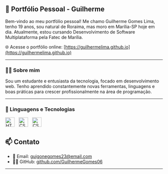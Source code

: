 ## 🥋 Portfólio Pessoal - Guilherme

Bem-vindo ao meu portfólio pessoal! Me chamo Guilherme Gomes Lima, tenho 19 anos, sou natural de Roraima, mas moro em Marília-SP hoje em dia. Atualmente, estou cursando Desenvolvimento de Software Multiplataforma pela Fatec de Marília. 

🌐 Acesse o portfólio online: [https://guilhermelima.github.io](https://guilhermelima.github.io)

---

### 🧑‍💻 Sobre mim

Sou um estudante e entusiasta da tecnologia, focado em desenvolvimento web. Tenho aprendido constantemente novas ferramentas, linguagens e boas práticas para crescer profissionalmente na área de programação.

---

### 🤖 Linguagens e Tecnologias 
<img
align="left"
alt="HTML"
title="HTML"
width="30px"
style="padding-right: 10px;"
 src="https://cdn.jsdelivr.net/gh/devicons/devicon@latest/icons/html5/html5-original.svg" />
         
  
<img
align="left"
alt="CSS"
title="CSS"
width="30px"
style="padding-right: 10px;"
 src="https://cdn.jsdelivr.net/gh/devicons/devicon@latest/icons/css3/css3-original.svg" />
        
<img
align="left"
alt="CSS"
title="CSS"
width="30px" src="https://cdn.jsdelivr.net/gh/devicons/devicon@latest/icons/javascript/javascript-original.svg" />

<br>
<br>

## 📫 Contato

- 📧 Email: guigonegomes23@email.com  
- 🧑‍💻 GitHub: [github.com/GuilhermeGomes06](https://github.com/GuilhermeGomes06)

---


